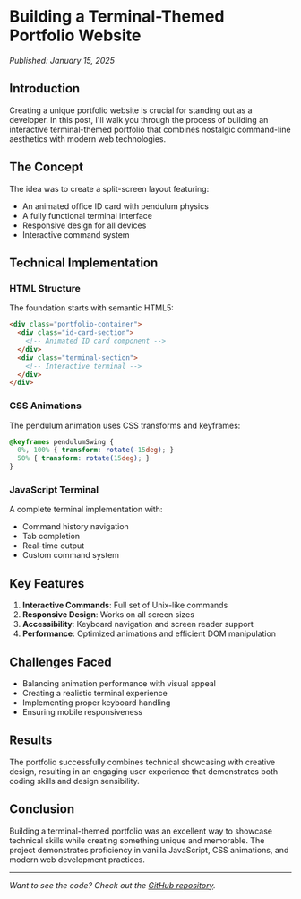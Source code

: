 # Building a Terminal-Themed Portfolio Website

*Published: January 15, 2025*

## Introduction

Creating a unique portfolio website is crucial for standing out as a developer. In this post, I'll walk you through the process of building an interactive terminal-themed portfolio that combines nostalgic command-line aesthetics with modern web technologies.

## The Concept

The idea was to create a split-screen layout featuring:
- An animated office ID card with pendulum physics
- A fully functional terminal interface
- Responsive design for all devices
- Interactive command system

## Technical Implementation

### HTML Structure

The foundation starts with semantic HTML5:

```html
<div class="portfolio-container">
  <div class="id-card-section">
    <!-- Animated ID card component -->
  </div>
  <div class="terminal-section">
    <!-- Interactive terminal -->
  </div>
</div>
```

### CSS Animations

The pendulum animation uses CSS transforms and keyframes:

```css
@keyframes pendulumSwing {
  0%, 100% { transform: rotate(-15deg); }
  50% { transform: rotate(15deg); }
}
```

### JavaScript Terminal

A complete terminal implementation with:
- Command history navigation
- Tab completion
- Real-time output
- Custom command system

## Key Features

1. **Interactive Commands**: Full set of Unix-like commands
2. **Responsive Design**: Works on all screen sizes
3. **Accessibility**: Keyboard navigation and screen reader support
4. **Performance**: Optimized animations and efficient DOM manipulation

## Challenges Faced

- Balancing animation performance with visual appeal
- Creating a realistic terminal experience
- Implementing proper keyboard handling
- Ensuring mobile responsiveness

## Results

The portfolio successfully combines technical showcasing with creative design, resulting in an engaging user experience that demonstrates both coding skills and design sensibility.

## Conclusion

Building a terminal-themed portfolio was an excellent way to showcase technical skills while creating something unique and memorable. The project demonstrates proficiency in vanilla JavaScript, CSS animations, and modern web development practices.

---

*Want to see the code? Check out the [GitHub repository](https://github.com/devvrat-hans/devvrat.tech).*
